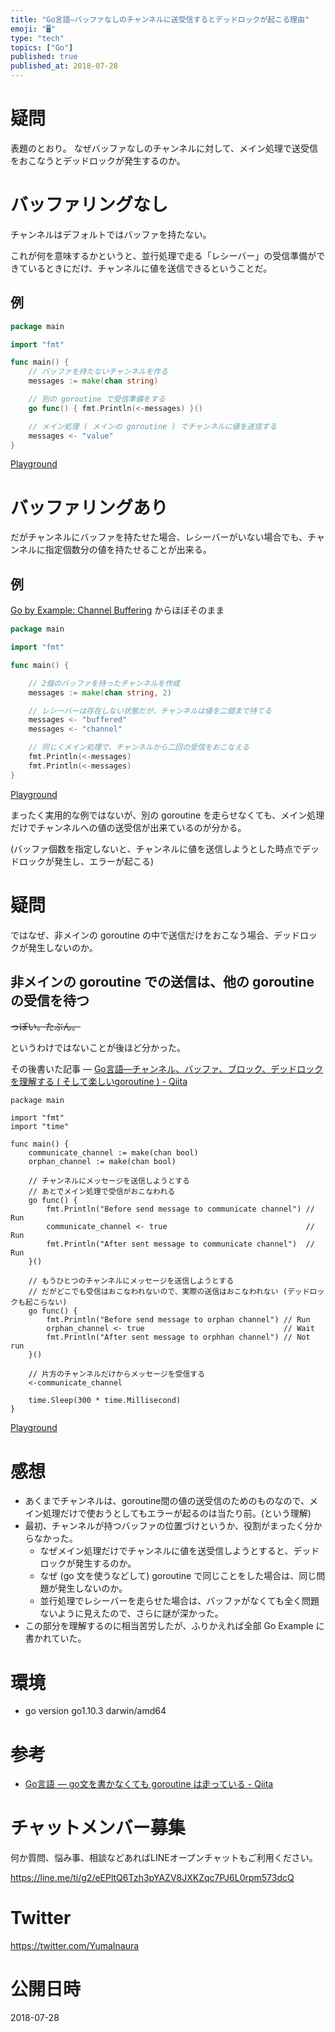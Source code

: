 ```yaml
---
title: "Go言語—バッファなしのチャンネルに送受信するとデッドロックが起こる理由"
emoji: "🖥"
type: "tech"
topics: ["Go"]
published: true
published_at: 2018-07-28
---
```


# 疑問

表題のとおり。
なぜバッファなしのチャンネルに対して、メイン処理で送受信をおこなうとデッドロックが発生するのか。

# バッファリングなし

チャンネルはデフォルトではバッファを持たない。

これが何を意味するかというと、並行処理で走る「レシーバー」の受信準備ができているときにだけ、チャンネルに値を送信できるということだ。

## 例

```go
package main

import "fmt"

func main() {
	// バッファを持たないチャンネルを作る
	messages := make(chan string)

	// 別の goroutine で受信準備をする
	go func() { fmt.Println(<-messages) }()

	// メイン処理 ( メインの goroutine ) でチャンネルに値を送信する
	messages <- "value"
}
```

[Playground](https://play.golang.org/p/DqOQUfpr3qr)

# バッファリングあり

だがチャンネルにバッファを持たせた場合、レシーバーがいない場合でも、チャンネルに指定個数分の値を持たせることが出来る。

## 例


[Go by Example: Channel Buffering](https://gobyexample.com/channel-buffering) からほぼそのまま

```go
package main

import "fmt"

func main() {

    // 2個のバッファを持ったチャンネルを作成
    messages := make(chan string, 2)

    // レシーバーは存在しない状態だが、チャンネルは値を二個まで持てる
    messages <- "buffered"
    messages <- "channel"

    // 同じくメイン処理で、チャンネルから二回の受信をおこなえる
    fmt.Println(<-messages)
    fmt.Println(<-messages)
}
```

[Playground](https://play.golang.org/p/PM-GC2FIxEC)



まったく実用的な例ではないが、別の goroutine を走らせなくても、メイン処理だけでチャンネルへの値の送受信が出来ているのが分かる。

(バッファ個数を指定しないと、チャンネルに値を送信しようとした時点でデッドロックが発生し、エラーが起こる)

# 疑問

ではなぜ、非メインの goroutine の中で送信だけをおこなう場合、デッドロックが発生しないのか。
 

## 非メインの goroutine での送信は、他の goroutine の受信を待つ

~~っぽい。たぶん。~~

というわけではないことが後ほど分かった。

その後書いた記事 — [Go言語—チャンネル、バッファ、ブロック、デッドロックを理解する ( そして楽しいgoroutine ) - Qiita](https://qiita.com/YumaInaura/items/ae02c12b9c37a3ef7ac0)


```golang
package main

import "fmt"
import "time"

func main() {
	communicate_channel := make(chan bool)
	orphan_channel := make(chan bool)

	// チャンネルにメッセージを送信しようとする
	// あとでメイン処理で受信がおこなわれる
	go func() {
		fmt.Println("Before send message to communicate channel") // Run
		communicate_channel <- true                               // Run
		fmt.Println("After sent message to communicate channel")  // Run
	}()

	// もうひとつのチャンネルにメッセージを送信しようとする
	// だがどこでも受信はおこなわれないので、実際の送信はおこなわれない (デッドロックも起こらない)
	go func() {
		fmt.Println("Before send message to orphan channel") // Run
		orphan_channel <- true                               // Wait
		fmt.Println("After sent message to orphhan channel") // Not run
	}()

	// 片方のチャンネルだけからメッセージを受信する
	<-communicate_channel

	time.Sleep(300 * time.Millisecond)
}
```

[Playground](https://play.golang.org/p/qAqFQL4k1-K)


# 感想

- あくまでチャンネルは、goroutine間の値の送受信のためのものなので、メイン処理だけで使おうとしてもエラーが起るのは当たり前。(という理解)
- 最初、チャンネルが持つバッファの位置づけというか、役割がまったく分からなかった。
  - なぜメイン処理だけでチャンネルに値を送受信しようとすると、デッドロックが発生するのか。
  - なぜ (go 文を使うなどして) goroutine で同じことをした場合は、同じ問題が発生しないのか。
  - 並行処理でレシーバーを走らせた場合は、バッファがなくても全く問題ないように見えたので、さらに謎が深かった。
- この部分を理解するのに相当苦労したが、ふりかえれば全部 Go Example に書かれていた。

# 環境

- go version go1.10.3 darwin/amd64

# 参考

- [Go言語  — go文を書かなくても goroutine は走っている - Qiita](https://qiita.com/YumaInaura/items/f32f204e667206307184)








<!-- Update From Qiita API -->

# チャットメンバー募集


何か質問、悩み事、相談などあればLINEオープンチャットもご利用ください。

https://line.me/ti/g2/eEPltQ6Tzh3pYAZV8JXKZqc7PJ6L0rpm573dcQ





# Twitter


https://twitter.com/YumaInaura


<!-- Update From Qiita API -->



# 公開日時

2018-07-28
